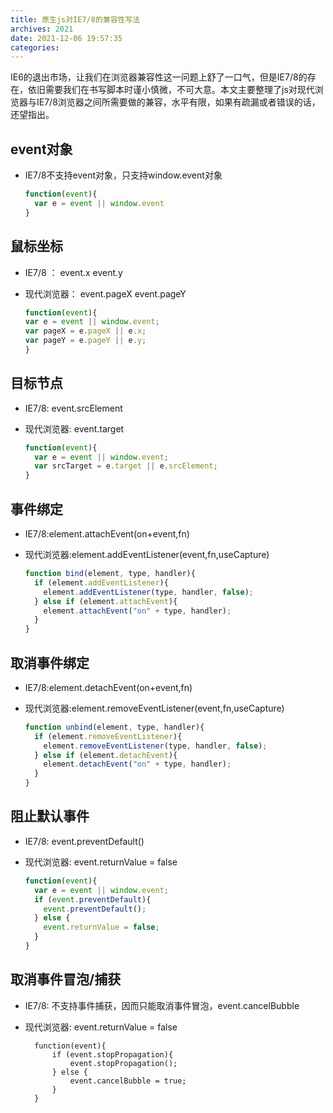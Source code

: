 ```yaml
---
title: 原生js对IE7/8的兼容性写法
archives: 2021
date: 2021-12-06 19:57:35
categories:
---
```


IE6的退出市场，让我们在浏览器兼容性这一问题上舒了一口气，但是IE7/8的存在，依旧需要我们在书写脚本时谨小慎微，不可大意。本文主要整理了js对现代浏览器与IE7/8浏览器之间所需要做的兼容，水平有限，如果有疏漏或者错误的话，还望指出。


## event对象 ##
- IE7/8不支持event对象，只支持window.event对象
  ```js
  function(event){
    var e = event || window.event
  }
  ```

## 鼠标坐标 ##

- IE7/8 ： event.x   event.y

- 现代浏览器： event.pageX  event.pageY
	```js
  function(event){
    var e = event || window.event;
    var pageX = e.pageX || e.x;
    var pageY = e.pageY || e.y;
  }
  ```
## 目标节点 ##

- IE7/8: event.srcElement

- 现代浏览器: event.target
  ```js
  function(event){
    var e = event || window.event;
    var srcTarget = e.target || e.srcElement;
  }
  ```
## 事件绑定 ##

- IE7/8:element.attachEvent(on+event,fn)

- 现代浏览器:element.addEventListener(event,fn,useCapture)
  ```js
  function bind(element, type, handler){
    if (element.addEventListener){
      element.addEventListener(type, handler, false);
    } else if (element.attachEvent){
      element.attachEvent("on" + type, handler);
    }
  }
  ```
## 取消事件绑定 ##

- IE7/8:element.detachEvent(on+event,fn)

- 现代浏览器:element.removeEventListener(event,fn,useCapture)
  ```js
  function unbind(element, type, handler){
    if (element.removeEventListener){
      element.removeEventListener(type, handler, false);
    } else if (element.detachEvent){
      element.detachEvent("on" + type, handler);
    }
  }
  ```

## 阻止默认事件 ##

- IE7/8: event.preventDefault()

- 现代浏览器: event.returnValue = false
  ```js
  function(event){
    var e = event || window.event;
    if (event.preventDefault){
      event.preventDefault();
    } else {
      event.returnValue = false;
    }
  }
  ```

## 取消事件冒泡/捕获 ##

- IE7/8: 不支持事件捕获，因而只能取消事件冒泡，event.cancelBubble 

- 现代浏览器: event.returnValue = false

		function(event){
			if (event.stopPropagation){
				event.stopPropagation();
			} else {
				event.cancelBubble = true;
			}
		}